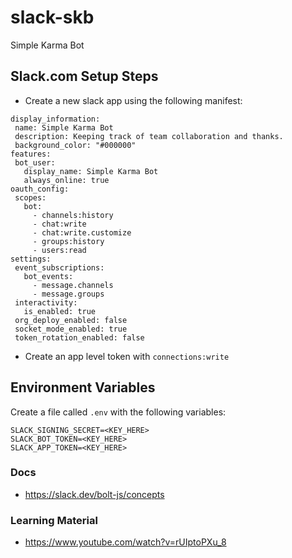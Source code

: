 # slack-skb
Simple Karma Bot

## Slack.com Setup Steps

 - Create a new slack app using the following manifest:
 ```
 display_information:
  name: Simple Karma Bot
  description: Keeping track of team collaboration and thanks.
  background_color: "#000000"
features:
  bot_user:
    display_name: Simple Karma Bot
    always_online: true
oauth_config:
  scopes:
    bot:
      - channels:history
      - chat:write
      - chat:write.customize
      - groups:history
      - users:read
settings:
  event_subscriptions:
    bot_events:
      - message.channels
      - message.groups
  interactivity:
    is_enabled: true
  org_deploy_enabled: false
  socket_mode_enabled: true
  token_rotation_enabled: false
 ```

 - Create an app level token with `connections:write` 

## Environment Variables

Create a file called `.env` with the following variables:
```
SLACK_SIGNING_SECRET=<KEY_HERE>
SLACK_BOT_TOKEN=<KEY_HERE>
SLACK_APP_TOKEN=<KEY_HERE>
```

### Docs

 - https://slack.dev/bolt-js/concepts


### Learning Material

 - https://www.youtube.com/watch?v=rUIptoPXu_8
